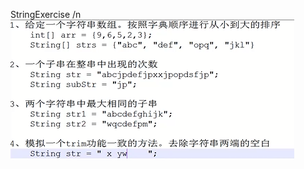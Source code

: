 StringExercise /n
![Image text](https://raw.githubusercontent.com/Gino-W/JAVA/master/Annotation/StringExample.png)
